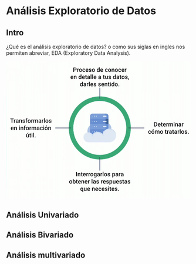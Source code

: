 # Análisis Exploratorio de Datos

## Intro
¿Qué es el análisis exploratorio de datos? o como sus siglas en ingles nos permiten abreviar, EDA (Exploratory Data Analysis).

![EDA](/A02.EDA/A02.EDA-Imagenes/EDA.png)


## Análisis Univariado

## Análisis Bivariado

## Análisis multivariado




